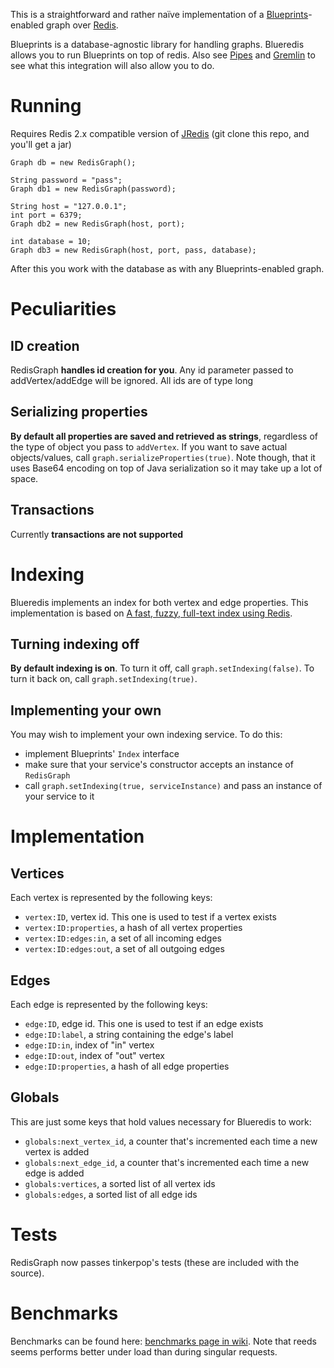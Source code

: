 This is a straightforward and rather naïve implementation of a [Blueprints](http://blueprints.tinkerpop.com/)-enabled graph over [Redis](http://code.google.com/p/redis/).

Blueprints is a database-agnostic library for handling graphs. Blueredis allows you to run Blueprints on top of redis. Also see [Pipes](http://pipes.tinkerpop.com/) and [Gremlin](http://gremlin.tinkerpop.com/) to see what this integration will also allow you to do.

Running
===

Requires Redis 2.x compatible version of [JRedis](http://github.com/alphazero/jredis) (git clone this repo, and you'll get a jar)


    Graph db = new RedisGraph();
    
    String password = "pass";
    Graph db1 = new RedisGraph(password);

    String host = "127.0.0.1";
    int port = 6379;
    Graph db2 = new RedisGraph(host, port);

    int database = 10;
    Graph db3 = new RedisGraph(host, port, pass, database);

After this you work with the database as with any Blueprints-enabled graph.

Peculiarities
===

ID creation
---

RedisGraph **handles id creation for you**. Any id parameter passed to addVertex/addEdge will be ignored. All ids are of type long

Serializing properties
---

**By default all properties are saved and retrieved as strings**, regardless of the type of object you pass to `addVertex`. If you want to save actual objects/values, call `graph.serializeProperties(true)`. Note though, that it uses Base64 encoding on top of Java serialization so it may take up a lot of space.

Transactions
---

Currently **transactions are not supported**

Indexing
===

Blueredis implements an index for both vertex and edge properties. This implementation is based on [A fast, fuzzy, full-text index using Redis](http://playnice.ly/blog/2010/05/05/a-fast-fuzzy-full-text-index-using-redis/). 

Turning indexing off
---

**By default indexing is on**. To turn it off, call `graph.setIndexing(false)`. To turn it back on, call `graph.setIndexing(true)`.

Implementing your own
---

You may wish to implement your own indexing service. To do this:

* implement Blueprints' `Index` interface
* make sure that your service's constructor accepts an instance of `RedisGraph`
* call `graph.setIndexing(true, serviceInstance)` and pass an instance of your service to it

Implementation
===

Vertices
---

Each vertex is represented by the following keys:

* `vertex:ID`, vertex id. This one is used to test if a vertex exists
* `vertex:ID:properties`, a hash of all vertex properties
* `vertex:ID:edges:in`, a set of all incoming edges
* `vertex:ID:edges:out`, a set of all outgoing edges

Edges
---

Each edge is represented by the following keys:

* `edge:ID`, edge id. This one is used to test if an edge exists
* `edge:ID:label`, a string containing the edge's label
* `edge:ID:in`, index of "in" vertex
* `edge:ID:out`, index of "out" vertex
* `edge:ID:properties`, a hash of all edge properties

Globals
---

This are just some keys that hold values necessary for Blueredis to work:

* `globals:next_vertex_id`, a counter that's incremented each time a new vertex is added
* `globals:next_edge_id`, a counter that's incremented each time a new edge is added
* `globals:vertices`, a sorted list of all vertex ids
* `globals:edges`, a sorted list of all edge ids

Tests
===

RedisGraph now passes tinkerpop's tests (these are included with the source).


Benchmarks
===

Benchmarks can be found here: [benchmarks page in wiki](http://github.com/dmitriid/blueredis/wiki). Note that reeds seems performs better under load than during singular requests.